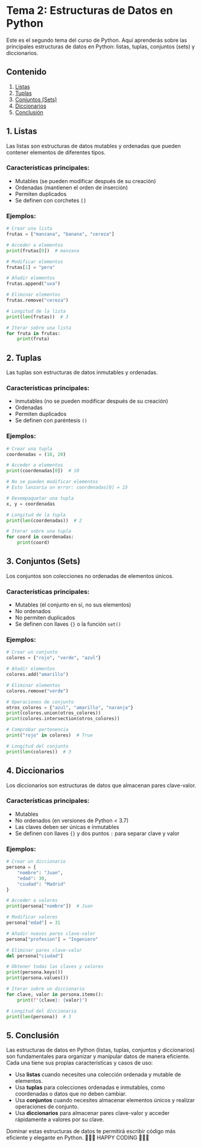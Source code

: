 # Tema 2: Estructuras de Datos en Python

Este es el segundo tema del curso de Python. Aquí aprenderás sobre las principales estructuras de datos en Python: listas, tuplas, conjuntos (sets) y diccionarios.

## Contenido
1. [Listas](./05_Listas.py)
2. [Tuplas](./06_Tuplas.py)
3. [Conjuntos (Sets)](./07_Sets_Conjunto.py)
4. [Diccionarios](./08_Diccionarios.py)
5. [Conclusión](#conclusión)

## 1. Listas

Las listas son estructuras de datos mutables y ordenadas que pueden contener elementos de diferentes tipos.

### Características principales:
- Mutables (se pueden modificar después de su creación)
- Ordenadas (mantienen el orden de inserción)
- Permiten duplicados
- Se definen con corchetes `[]`

### Ejemplos:

```python
# Crear una lista
frutas = ["manzana", "banana", "cereza"]

# Acceder a elementos
print(frutas[0])  # manzana

# Modificar elementos
frutas[1] = "pera"

# Añadir elementos
frutas.append("uva")

# Eliminar elementos
frutas.remove("cereza")

# Longitud de la lista
print(len(frutas))  # 3

# Iterar sobre una lista
for fruta in frutas:
    print(fruta)
```

## 2. Tuplas

Las tuplas son estructuras de datos inmutables y ordenadas.

### Características principales:
- Inmutables (no se pueden modificar después de su creación)
- Ordenadas
- Permiten duplicados
- Se definen con paréntesis `()`

### Ejemplos:

```python
# Crear una tupla
coordenadas = (10, 20)

# Acceder a elementos
print(coordenadas[0])  # 10

# No se pueden modificar elementos
# Esto lanzaría un error: coordenadas[0] = 15

# Desempaquetar una tupla
x, y = coordenadas

# Longitud de la tupla
print(len(coordenadas))  # 2

# Iterar sobre una tupla
for coord in coordenadas:
    print(coord)
```

## 3. Conjuntos (Sets)

Los conjuntos son colecciones no ordenadas de elementos únicos.

### Características principales:
- Mutables (el conjunto en sí, no sus elementos)
- No ordenados
- No permiten duplicados
- Se definen con llaves `{}` o la función `set()`

### Ejemplos:

```python
# Crear un conjunto
colores = {"rojo", "verde", "azul"}

# Añadir elementos
colores.add("amarillo")

# Eliminar elementos
colores.remove("verde")

# Operaciones de conjunto
otros_colores = {"azul", "amarillo", "naranja"}
print(colores.union(otros_colores))
print(colores.intersection(otros_colores))

# Comprobar pertenencia
print("rojo" in colores)  # True

# Longitud del conjunto
print(len(colores))  # 3
```

## 4. Diccionarios

Los diccionarios son estructuras de datos que almacenan pares clave-valor.

### Características principales:
- Mutables
- No ordenados (en versiones de Python < 3.7)
- Las claves deben ser únicas e inmutables
- Se definen con llaves `{}` y dos puntos `:` para separar clave y valor

### Ejemplos:

```python
# Crear un diccionario
persona = {
    "nombre": "Juan",
    "edad": 30,
    "ciudad": "Madrid"
}

# Acceder a valores
print(persona["nombre"])  # Juan

# Modificar valores
persona["edad"] = 31

# Añadir nuevos pares clave-valor
persona["profesion"] = "Ingeniero"

# Eliminar pares clave-valor
del persona["ciudad"]

# Obtener todas las claves y valores
print(persona.keys())
print(persona.values())

# Iterar sobre un diccionario
for clave, valor in persona.items():
    print(f"{clave}: {valor}")

# Longitud del diccionario
print(len(persona))  # 3
```

## 5. Conclusión

Las estructuras de datos en Python (listas, tuplas, conjuntos y diccionarios) son fundamentales para organizar y manipular datos de manera eficiente. Cada una tiene sus propias características y casos de uso:

- Usa **listas** cuando necesites una colección ordenada y mutable de elementos.
- Usa **tuplas** para colecciones ordenadas e inmutables, como coordenadas o datos que no deben cambiar.
- Usa **conjuntos** cuando necesites almacenar elementos únicos y realizar operaciones de conjunto.
- Usa **diccionarios** para almacenar pares clave-valor y acceder rápidamente a valores por su clave.

Dominar estas estructuras de datos te permitirá escribir código más eficiente y elegante en Python.
💜💜💜 HAPPY CODING 💜💜💜